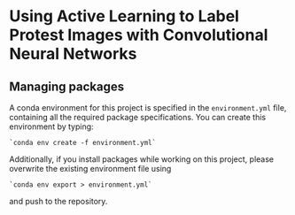 # Using Active Learning to Label Protest Images with Convolutional Neural Networks

## Managing packages

A conda environment for this project is specified in the `environment.yml` file, 
containing all the required package specifications. You can create this environment by 
typing:

    `conda env create -f environment.yml`

Additionally, if you install packages while working on this project, please overwrite
the existing environment file using 

    `conda env export > environment.yml`

and push to the repository.

